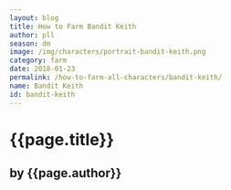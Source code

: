 ```yaml
---
layout: blog
title: How to Farm Bandit Keith
author: pll
season: dm
image: /img/characters/portrait-bandit-keith.png
category: farm
date: 2018-01-23
permalink: /how-to-farm-all-characters/bandit-keith/
name: Bandit Keith
id: bandit-keith
---
```


# {{page.title}}
## by {{page.author}}